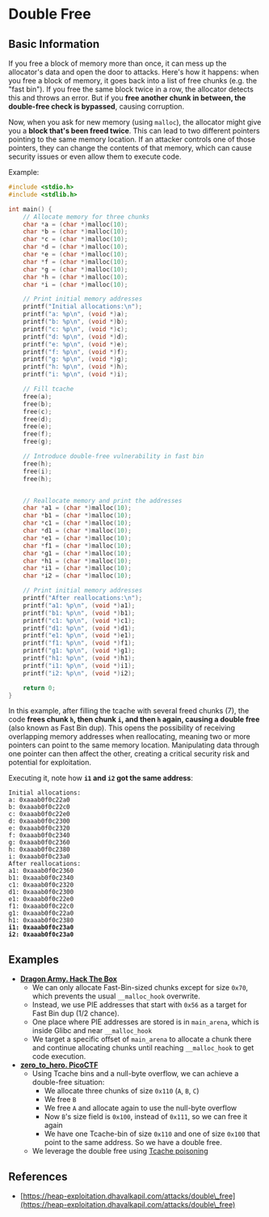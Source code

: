 # Double Free





## Basic Information

If you free a block of memory more than once, it can mess up the allocator's data and open the door to attacks. Here's how it happens: when you free a block of memory, it goes back into a list of free chunks (e.g. the "fast bin"). If you free the same block twice in a row, the allocator detects this and throws an error. But if you **free another chunk in between, the double-free check is bypassed**, causing corruption.

Now, when you ask for new memory (using `malloc`), the allocator might give you a **block that's been freed twice**. This can lead to two different pointers pointing to the same memory location. If an attacker controls one of those pointers, they can change the contents of that memory, which can cause security issues or even allow them to execute code.

Example:

```c
#include <stdio.h>
#include <stdlib.h>

int main() {
    // Allocate memory for three chunks
    char *a = (char *)malloc(10);
    char *b = (char *)malloc(10);
    char *c = (char *)malloc(10);
    char *d = (char *)malloc(10);
    char *e = (char *)malloc(10);
    char *f = (char *)malloc(10);
    char *g = (char *)malloc(10);
    char *h = (char *)malloc(10);
    char *i = (char *)malloc(10);

    // Print initial memory addresses
    printf("Initial allocations:\n");
    printf("a: %p\n", (void *)a);
    printf("b: %p\n", (void *)b);
    printf("c: %p\n", (void *)c);
    printf("d: %p\n", (void *)d);
    printf("e: %p\n", (void *)e);
    printf("f: %p\n", (void *)f);
    printf("g: %p\n", (void *)g);
    printf("h: %p\n", (void *)h);
    printf("i: %p\n", (void *)i);

    // Fill tcache
    free(a);
    free(b);
    free(c);
    free(d);
    free(e);
    free(f);
    free(g);

    // Introduce double-free vulnerability in fast bin
    free(h);
    free(i);
    free(h);


    // Reallocate memory and print the addresses
    char *a1 = (char *)malloc(10);
    char *b1 = (char *)malloc(10);
    char *c1 = (char *)malloc(10);
    char *d1 = (char *)malloc(10);
    char *e1 = (char *)malloc(10);
    char *f1 = (char *)malloc(10);
    char *g1 = (char *)malloc(10);
    char *h1 = (char *)malloc(10);
    char *i1 = (char *)malloc(10);
    char *i2 = (char *)malloc(10);

    // Print initial memory addresses
    printf("After reallocations:\n");
    printf("a1: %p\n", (void *)a1);
    printf("b1: %p\n", (void *)b1);
    printf("c1: %p\n", (void *)c1);
    printf("d1: %p\n", (void *)d1);
    printf("e1: %p\n", (void *)e1);
    printf("f1: %p\n", (void *)f1);
    printf("g1: %p\n", (void *)g1);
    printf("h1: %p\n", (void *)h1);
    printf("i1: %p\n", (void *)i1);
    printf("i2: %p\n", (void *)i2);

    return 0;
}
```

In this example, after filling the tcache with several freed chunks (7), the code **frees chunk `h`, then chunk `i`, and then `h` again, causing a double free** (also known as Fast Bin dup). This opens the possibility of receiving overlapping memory addresses when reallocating, meaning two or more pointers can point to the same memory location. Manipulating data through one pointer can then affect the other, creating a critical security risk and potential for exploitation.

Executing it, note how **`i1` and `i2` got the same address**:

<pre><code>Initial allocations:
a: 0xaaab0f0c22a0
b: 0xaaab0f0c22c0
c: 0xaaab0f0c22e0
d: 0xaaab0f0c2300
e: 0xaaab0f0c2320
f: 0xaaab0f0c2340
g: 0xaaab0f0c2360
h: 0xaaab0f0c2380
i: 0xaaab0f0c23a0
After reallocations:
a1: 0xaaab0f0c2360
b1: 0xaaab0f0c2340
c1: 0xaaab0f0c2320
d1: 0xaaab0f0c2300
e1: 0xaaab0f0c22e0
f1: 0xaaab0f0c22c0
g1: 0xaaab0f0c22a0
h1: 0xaaab0f0c2380
<strong>i1: 0xaaab0f0c23a0
</strong><strong>i2: 0xaaab0f0c23a0
</strong></code></pre>

## Examples

* [**Dragon Army. Hack The Box**](https://7rocky.github.io/en/ctf/htb-challenges/pwn/dragon-army/)
  * We can only allocate Fast-Bin-sized chunks except for size `0x70`, which prevents the usual `__malloc_hook` overwrite.
  * Instead, we use PIE addresses that start with `0x56` as a target for Fast Bin dup (1/2 chance).
  * One place where PIE addresses are stored is in `main_arena`, which is inside Glibc and near `__malloc_hook`
  * We target a specific offset of `main_arena` to allocate a chunk there and continue allocating chunks until reaching `__malloc_hook` to get code execution.
* [**zero_to_hero. PicoCTF**](https://7rocky.github.io/en/ctf/picoctf/binary-exploitation/zero_to_hero/)
  * Using Tcache bins and a null-byte overflow, we can achieve a double-free situation:
    * We allocate three chunks of size `0x110` (`A`, `B`, `C`)
    * We free `B`
    * We free `A` and allocate again to use the null-byte overflow
    * Now `B`'s size field is `0x100`, instead of `0x111`, so we can free it again
    * We have one Tcache-bin of size `0x110` and one of size `0x100` that point to the same address. So we have a double free.
  * We leverage the double free using [Tcache poisoning](tcache-bin-attack.md)

## References

* [https://heap-exploitation.dhavalkapil.com/attacks/double\_free](https://heap-exploitation.dhavalkapil.com/attacks/double\_free)




